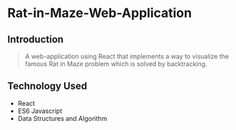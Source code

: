 # Rat-in-Maze-Web-Application

## Introduction
> A web-application using React that implements a way to visualize the famous Rat in Maze problem which is solved by backtracking.

## Technology Used
- React
- ES6 Javascript
- Data Structures and Algorithm
